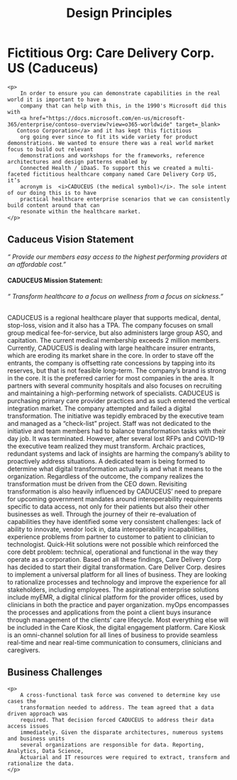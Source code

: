 ﻿---
layout: default
title: Design Principles
nav_order: 3
description: "Fictitious Organization"
permalink: /
---

# Fictitious Org: Care Delivery Corp. US (Caduceus)

    <p>
        In order to ensure you can demonstrate capabilities in the real world it is important to have a
        company that can help with this, in the 1990's Microsoft did this with
        <a href="https://docs.microsoft.com/en-us/microsoft-365/enterprise/contoso-overview?view=o365-worldwide" target=_blank>
       Contoso Corporation</a> and it has kept this fictitious 
        org going ever since to fit its wide variety for product demonstrations. We wanted to ensure there was a real world market focus to build out relevant 
        demonstrations and workshops for the frameworks, reference architectures and design patterns enabled by
        Connected Health / iDaaS. To support this we created a multi-faceted fictitious healthcare company named Care Delivery Corp US, it’s
        acronym is  <i>CADUCEUS (the medical symbol)</i>. The sole intent of our doing this is to have
        practical healthcare enterprise scenarios that we can consistently build content around that can
        resonate within the healthcare market.
    </p>

## Caduceus Vision Statement
  <i>
        “ Provide our members easy access to the highest performing providers at an affordable cost.”
    </i>
    <h4 class="display-6"><b>CADUCEUS Mission Statement:</b><br /></h4>
    <i>  “ Transform healthcare to a focus on wellness from a focus on sickness.”</i>
    <br /><br/>
    <p>
        CADUCEUS is a regional healthcare player that supports medical, dental, stop-loss,
        vision and it also has a TPA. The company focuses on small group medical
        fee-for-service, but also administers large group ASO, and capitation. The current
        medical membership exceeds 2 million members. Currently, CADUCEUS is dealing with large healthcare insurer entrants, which are
        eroding its market share in the core. In order to stave off the entrants, the company is
        offsetting rate concessions by tapping into its reserves, but that is not feasible
        long-term.
        The company’s brand is strong in the core. It is the preferred carrier for most
        companies in the area. It partners with several community hospitals and also focuses
        on recruiting and maintaining a high-performing network of specialists. CADUCEUS is
        purchasing primary care provider practices and as such entered the vertical integration
        market.
        The company attempted and failed a digital transformation. The initiative was tepidly
        embraced by the executive team and managed as a “check-list” project. Staff was not
        dedicated to the initiative and team members had to balance transformation tasks with
        their day job. It was terminated. However, after several lost RFPs and COVID-19 the
        executive team realized they must transform. Archaic practices, redundant systems and
        lack of insights are harming the company’s ability to proactively address situations. A
        dedicated team is being formed to determine what digital transformation actually is and
        what it means to the organization. Regardless of the outcome, the company realizes
        the transformation must be driven from the CEO down.
        Revisiting transformation is also heavily influenced by CADUCEUS’ need to prepare for
        upcoming government mandates around interoperability requirements specific to data
        access, not only for their patients but also their other businesses as well. Through the
        journey of their re-evaluation of capabilities they have identified some very consistent
        challenges: lack of ability to innovate, vendor lock in, data interoperability incapabilities,
        experience problems from partner to customer to patient to clinician to technologist.
        Quick-Hit solutions were not possible which reinforced the core debt problem: technical,
        operational and functional in the way they operate as a corporation.
        Based on all these findings, Care Delivery Corp has decided to start their digital
        transformation. Care Deliver Corp. desires to implement a universal platform for all
        lines of business. They are looking to rationalize processes and technology and
        improve the experience for all stakeholders, including employees. The aspirational
        enterprise solutions include myEMR, a digital clinical platform for the provider offices,
        used by clinicians in both the practice and payer organization. myOps encompasses the
        processes and applications from the point a client buys insurance through management
        of the clients’ care lifecycle. Most everything else will be included in the Care Kiosk, the
        digital engagement platform. Care Kiosk is an omni-channel solution for all lines of
        business to provide seamless real-time and near real-time communication to
        consumers, clinicians and caregivers.
    </p>
    
## Business Challenges
    <p>
        A cross-functional task force was convened to determine key use cases the
        transformation needed to address. The team agreed that a data driven approach was
        required. That decision forced CADUCEUS to address their data access issues
        immediately. Given the disparate architectures, numerous systems and business units
        several organizations are responsible for data. Reporting, Analytics, Data Science,
        Actuarial and IT resources were required to extract, transform and rationalize the data.
    </p>
</div>